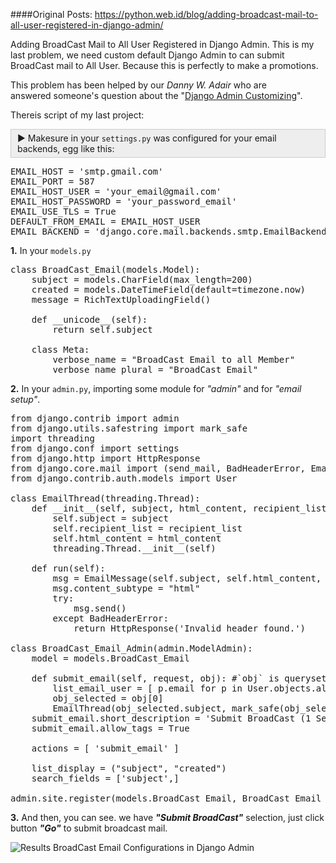 ####Original Posts: https://python.web.id/blog/adding-broadcast-mail-to-all-user-registered-in-django-admin/

<p>Adding BroadCast Mail to All User Registered in Django Admin. This is my last problem, we need custom default Django Admin to can submit BroadCast mail to All User. Because this is perfectly to make a promotions.</p>

<p>This problem has been helped by our <em>Danny W. Adair</em> who are answered&nbsp;someone&#39;s question about the &quot;<a href="http://stackoverflow.com/a/5803941/3445802" target="_blank">Django Admin Customizing</a>&quot;.</p>

<p>Thereis script of my last project:</p>

<div style="background:#eee;border:1px solid #ccc;padding:5px 10px;">►&nbsp;Makesure in your <code>settings.py</code> was configured for your email backends, egg like this:</div>

<pre>
EMAIL_HOST = &#39;smtp.gmail.com&#39;
EMAIL_PORT = 587
EMAIL_HOST_USER = &#39;your_email@gmail.com&#39;
EMAIL_HOST_PASSWORD = &#39;your_password_email&#39;
EMAIL_USE_TLS = True
DEFAULT_FROM_EMAIL = EMAIL_HOST_USER
EMAIL_BACKEND = &#39;django.core.mail.backends.smtp.EmailBackend&#39;</pre>

<p><strong>1.</strong> In your <code>models.py</code></p>

<pre>
class BroadCast_Email(models.Model):
    subject = models.CharField(max_length=200)
    created = models.DateTimeField(default=timezone.now)
    message = RichTextUploadingField()

    def __unicode__(self):
        return self.subject

    class Meta:
        verbose_name = &quot;BroadCast Email to all Member&quot;
        verbose_name_plural = &quot;BroadCast Email&quot;</pre>

<p><strong>2.</strong> In your <code>admin.py</code>, importing some module for <em>&quot;admin&quot;</em> and for <em>&quot;email setup&quot;</em>.</p>

<pre>
from django.contrib import admin
from django.utils.safestring import mark_safe
import threading
from django.conf import settings
from django.http import HttpResponse
from django.core.mail import (send_mail, BadHeaderError, EmailMessage)
from django.contrib.auth.models import User

class EmailThread(threading.Thread):
    def __init__(self, subject, html_content, recipient_list):
        self.subject = subject
        self.recipient_list = recipient_list
        self.html_content = html_content
        threading.Thread.__init__(self)

    def run(self):
        msg = EmailMessage(self.subject, self.html_content, settings.EMAIL_HOST_USER, self.recipient_list)
        msg.content_subtype = &quot;html&quot;
        try:
            msg.send()
        except BadHeaderError:
            return HttpResponse(&#39;Invalid header found.&#39;)

class BroadCast_Email_Admin(admin.ModelAdmin):
    model = models.BroadCast_Email

    def submit_email(self, request, obj): #`obj` is queryset, so there we only use first selection, exacly obj[0]
        list_email_user = [ p.email for p in User.objects.all() ]
        obj_selected = obj[0]
        EmailThread(obj_selected.subject, mark_safe(obj_selected.message), list_email_user).start()
    submit_email.short_description = &#39;Submit BroadCast (1 Select Only)&#39;
    submit_email.allow_tags = True

    actions = [ &#39;submit_email&#39; ]

    list_display = (&quot;subject&quot;, &quot;created&quot;)
    search_fields = [&#39;subject&#39;,]

admin.site.register(models.BroadCast_Email, BroadCast_Email_Admin)</pre>

<p><strong>3.</strong> And then, you can see. we have <em><strong>&quot;Submit BroadCast&quot;</strong></em> selection, just click button <em><strong>&quot;Go&quot;</strong></em> to submit broadcast mail.</p>

<p><img alt="Results BroadCast Email Configurations in Django Admin" src="https://python.web.id/media/uploads/agaust/2016/02/06/broadcast-email-for-django-admin.png" style="max-width:100%" title="Results BroadCast Email Configurations in Django Admin" /></p>
